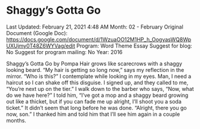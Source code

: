 # Shaggy’s Gotta Go

Last Updated: February 21, 2021 4:48 AM
Month: 02 - February
Original Document (Google Doc): https://docs.google.com/document/d/1WzuaOO12M1HP_h_OogyasWQ8WpUXUjmy0T48Z6WYVag/edit
Program: Word Theme Essay
Suggest for blog: No
Suggest for program mailing: No
Year: 2016

Shaggy’s Gotta Go by Pompa
Hair grows like scarecrows with a shaggy looking beard. “My hair is getting so long now,” says my reflection in the mirror. “Who is this?” I contemplate while looking in my eyes. Man, I need a haircut so I can shake off this disguise. I signed up, and they called to me, “You’re next up on the tier.” I walk down to the barber who says, “Now, what do we have here?” I told him, “I’ve got a mop and a shaggy beard growing out like a thicket, but if you can fade me up alright, I’ll shoot you a soda ticket.” It didn’t seem that long before he was done. “Alright, there you go now, son.” I thanked him and told him that I’ll see him again in a couple months.